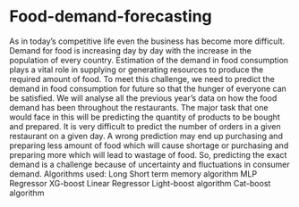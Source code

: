 # Food-demand-forecasting
As in today’s competitive life even the business has become more difficult. Demand for food is increasing day by day with the increase in the population of every country. Estimation of the demand in food consumption plays a vital role in supplying or generating resources to produce the required amount of food. To meet this challenge, we need to predict the demand in food consumption for future so that the hunger of everyone can be satisfied. We will analyse all the previous year’s data on how the food demand has been throughout the restaurants. 
The major task that one would face in this will be predicting the quantity of products to be bought and prepared. It is very difficult to predict the number of orders in a given restaurant on a given day. A wrong prediction may end up purchasing and preparing less amount of food which will cause shortage or purchasing and preparing more which will lead to wastage of food. So, predicting the exact demand is a challenge because of uncertainty and fluctuations in consumer demand.
Algorithms used: Long Short term memory algorithm
MLP Regressor
XG-boost
Linear Regressor
Light-boost algorithm
Cat-boost algorithm
